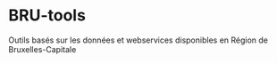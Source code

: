 # BRU-tools
Outils basés sur les données et webservices disponibles en Région de Bruxelles-Capitale
